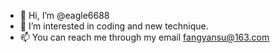 - 👋 Hi, I’m @eagle6688
- 👀 I’m interested in coding and new technique.
- 📫 You can reach me through my email fangyansu@163.com
